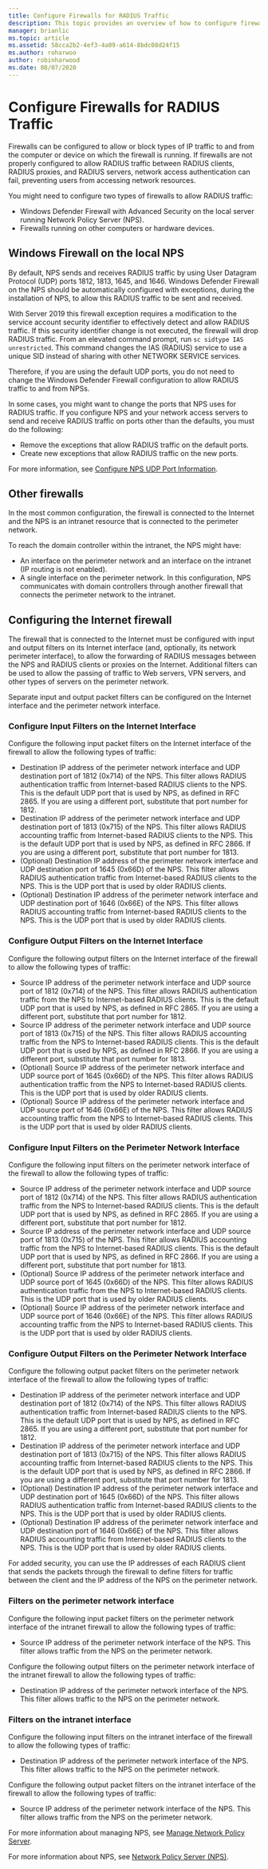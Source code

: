 ```yaml
---
title: Configure Firewalls for RADIUS Traffic
description: This topic provides an overview of how to configure firewalls to allow RADIUS traffic for Network Policy Server in Windows Server 2016.
manager: brianlic
ms.topic: article
ms.assetid: 58cca2b2-4ef3-4a09-a614-8bdc08d24f15
ms.author: roharwoo
author: robinharwood
ms.date: 08/07/2020
---
```


# Configure Firewalls for RADIUS Traffic

Firewalls can be configured to allow or block types of IP traffic to and from the computer or device on which the firewall is running. If firewalls are not properly configured to allow RADIUS traffic between RADIUS clients, RADIUS proxies, and RADIUS servers, network access authentication can fail, preventing users from accessing network resources.

You might need to configure two types of firewalls to allow RADIUS traffic:

- Windows Defender Firewall with Advanced Security on the local server running Network Policy Server (NPS).
- Firewalls running on other computers or hardware devices.

## Windows Firewall on the local NPS

By default, NPS sends and receives RADIUS traffic by using User Datagram Protocol \(UDP\) ports 1812, 1813, 1645, and 1646. Windows Defender Firewall on the NPS should be automatically configured with exceptions, during the installation of NPS, to allow this RADIUS traffic to be sent and received.

With Server 2019 this firewall exception requires a modification to the service account security identifier to effectively detect and allow RADIUS traffic. If this security identifier change is not executed, the firewall will drop RADIUS traffic. From an elevated command prompt, run `sc sidtype IAS unrestricted`. This command changes the IAS (RADIUS) service to use a unique SID instead of sharing with other NETWORK SERVICE services.

Therefore, if you are using the default UDP ports, you do not need to change the Windows Defender Firewall configuration to allow RADIUS traffic to and from NPSs.

In some cases, you might want to change the ports that NPS uses for RADIUS traffic. If you configure NPS and your network access servers to send and receive RADIUS traffic on ports other than the defaults, you must do the following:

- Remove the exceptions that allow RADIUS traffic on the default ports.
- Create new exceptions that allow RADIUS traffic on the new ports.

For more information, see [Configure NPS UDP Port Information](nps-udp-ports-configure.md).

## Other firewalls

In the most common configuration, the firewall is connected to the Internet and the NPS is an intranet resource that is connected to the perimeter network.

To reach the domain controller within the intranet, the NPS might have:

- An interface on the perimeter network and an interface on the intranet (IP routing is not enabled).
- A single interface on the perimeter network. In this configuration, NPS communicates with domain controllers through another firewall that connects the perimeter network to the intranet.

## Configuring the Internet firewall

The firewall that is connected to the Internet must be configured with input and output filters on its Internet interface \(and, optionally, its network perimeter interface\), to allow the forwarding of RADIUS messages between the NPS and RADIUS clients or proxies on the Internet. Additional filters can be used to allow the passing of traffic to Web servers, VPN servers, and other types of servers on the perimeter network.

Separate input and output packet filters can be configured on the Internet interface and the perimeter network interface.

### Configure Input Filters on the Internet Interface

Configure the following input packet filters on the Internet interface of the firewall to allow the following types of traffic:

- Destination IP address of the perimeter network interface and UDP destination port of 1812 (0x714) of the NPS.  This filter allows RADIUS authentication traffic from Internet-based RADIUS clients to the NPS. This is the default UDP port that is used by NPS, as defined in RFC 2865. If you are using a different port, substitute that port number for 1812.
- Destination IP address of the perimeter network interface and UDP destination port of 1813 (0x715) of the NPS. This filter allows RADIUS accounting traffic from Internet-based RADIUS clients to the NPS. This is the default UDP port that is used by NPS, as defined in RFC 2866. If you are using a different port, substitute that port number for 1813.
- \(Optional\) Destination IP address of the perimeter network interface and UDP destination port of 1645 \(0x66D\) of the NPS. This filter allows RADIUS authentication traffic from Internet-based RADIUS clients to the NPS. This is the UDP port that is used by older RADIUS clients.
- \(Optional\) Destination IP address of the perimeter network interface and UDP destination port of 1646 \(0x66E\) of the NPS. This filter allows RADIUS accounting traffic from Internet-based RADIUS clients to the NPS. This is the UDP port that is used by older RADIUS clients.

### Configure Output Filters on the Internet Interface

Configure the following output filters on the Internet interface of the firewall to allow the following types of traffic:

- Source IP address of the perimeter network interface and UDP source port of 1812 (0x714) of the NPS. This filter allows RADIUS authentication traffic from the NPS to Internet-based RADIUS clients. This is the default UDP port that is used by NPS, as defined in RFC 2865. If you are using a different port, substitute that port number for 1812.
- Source IP address of the perimeter network interface and UDP source port of 1813 (0x715) of the NPS. This filter allows RADIUS accounting traffic from the NPS to Internet-based RADIUS clients. This is the default UDP port that is used by NPS, as defined in RFC 2866. If you are using a different port, substitute that port number for 1813.
- \(Optional\) Source IP address of the perimeter network interface and UDP source port of 1645 \(0x66D\) of the NPS. This filter allows RADIUS authentication traffic from the NPS to Internet-based RADIUS clients. This is the UDP port that is used by older RADIUS clients.
- \(Optional\) Source IP address of the perimeter network interface and UDP source port of 1646 \(0x66E\) of the NPS. This filter allows RADIUS accounting traffic from the NPS to Internet-based RADIUS clients. This is the UDP port that is used by older RADIUS clients.

### Configure Input Filters on the Perimeter Network Interface

Configure the following input filters on the perimeter network interface of the firewall to allow the following types of traffic:

- Source IP address of the perimeter network interface and UDP source port of 1812 (0x714) of the NPS. This filter allows RADIUS authentication traffic from the NPS to Internet-based RADIUS clients. This is the default UDP port that is used by NPS, as defined in RFC 2865. If you are using a different port, substitute that port number for 1812.
- Source IP address of the perimeter network interface and UDP source port of 1813 (0x715) of the NPS. This filter allows RADIUS accounting traffic from the NPS to Internet-based RADIUS clients. This is the default UDP port that is used by NPS, as defined in RFC 2866. If you are using a different port, substitute that port number for 1813.
- \(Optional\) Source IP address of the perimeter network interface and UDP source port of 1645 \(0x66D\) of the NPS. This filter allows RADIUS authentication traffic from the NPS to Internet-based RADIUS clients. This is the UDP port that is used by older RADIUS clients.
- \(Optional\) Source IP address of the perimeter network interface and UDP source port of 1646 \(0x66E\) of the NPS. This filter allows RADIUS accounting traffic from the NPS to Internet-based RADIUS clients. This is the UDP port that is used by older RADIUS clients.

### Configure Output Filters on the Perimeter Network Interface

Configure the following output packet filters on the perimeter network interface of the firewall to allow the following types of traffic:

- Destination IP address of the perimeter network interface and UDP destination port of 1812 (0x714) of the NPS. This filter allows RADIUS authentication traffic from Internet-based RADIUS clients to the NPS. This is the default UDP port that is used by NPS, as defined in RFC 2865. If you are using a different port, substitute that port number for 1812.
- Destination IP address of the perimeter network interface and UDP destination port of 1813 (0x715) of the NPS. This filter allows RADIUS accounting traffic from Internet-based RADIUS clients to the NPS. This is the default UDP port that is used by NPS, as defined in RFC 2866. If you are using a different port, substitute that port number for 1813.
- \(Optional\) Destination IP address of the perimeter network interface and UDP destination port of 1645 \(0x66D\) of the NPS. This filter allows RADIUS authentication traffic from Internet-based RADIUS clients to the NPS. This is the UDP port that is used by older RADIUS clients.
- \(Optional\) Destination IP address of the perimeter network interface and UDP destination port of 1646 \(0x66E\) of the NPS. This filter allows RADIUS accounting traffic from Internet-based RADIUS clients to the NPS. This is the UDP port that is used by older RADIUS clients.

For added security, you can use the IP addresses of each RADIUS client that sends the packets through the firewall to define filters for traffic between the client and the IP address of the NPS on the perimeter network.

### Filters on the perimeter network interface

Configure the following input packet filters on the perimeter network interface of the intranet firewall to allow the following types of traffic:

- Source IP address of the perimeter network interface of the NPS. This filter allows traffic from the NPS on the perimeter network.

Configure the following output filters on the perimeter network interface of the intranet firewall to allow the following types of traffic:

- Destination IP address of the perimeter network interface of the NPS. This filter allows traffic to the NPS on the perimeter network.

### Filters on the intranet interface

Configure the following input filters on the intranet interface of the firewall to allow the following types of traffic:

- Destination IP address of the perimeter network interface of the NPS. This filter allows traffic to the NPS on the perimeter network.

Configure the following output packet filters on the intranet interface of the firewall to allow the following types of traffic:

- Source IP address of the perimeter network interface of the NPS. This filter allows traffic from the NPS on the perimeter network.


For more information about managing NPS, see [Manage Network Policy Server](nps-manage-top.md).

For more information about NPS, see [Network Policy Server (NPS)](nps-top.md).





